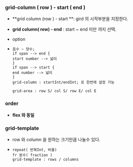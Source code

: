 ### grid-column ( row ) - start ( end )

- **grid column (row ) - start **: gird 의 시작부분을 지정한다.

- **grid column( row) - end** : start ~ end 미만 까지 선택.

- option

- ```
  음수 ~ 양수;
  if span --> end {
  start number --> 넓이
  }
  if span --> start {
  end number --> 넓이
  }
  grid-column : startInt/endInt; 로 한번에 설정 가능
  
  grid-area : row S/ col S/ row E/ col E
  ```

### order

- **flex 와 동일**

### grid-template

- row 와 column 을 원하는 크기만큼 나눌수 있다.

- ```
  repeat( 반복Int, 비율)
  fr 분수( fraction ) 
  grid-template : rows / columns
  ```

  